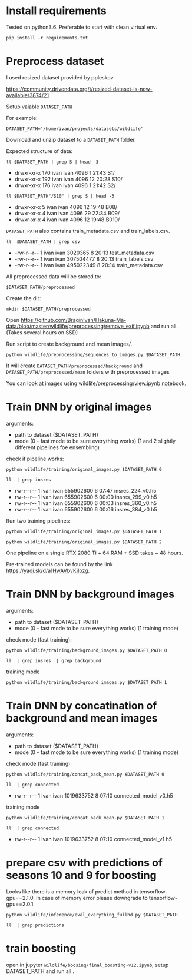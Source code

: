 # Install requirements
Tested on python3.6. Preferable to start with clean virtual env.

`pip install -r requirements.txt`

# Preprocess dataset
I used resized dataset provided by ppleskov

https://community.drivendata.org/t/resized-dataset-is-now-available/3874/21

Setup vaiable `DATASET_PATH`

For example:

`DATASET_PATH='/home/ivan/projects/datasets/wildlife'`

Download and unzip dataset to a `DATASET_PATH` folder. 

Expected structure of data:

`ll $DATASET_PATH | grep S | head -3`
- drwxr-xr-x 170 ivan ivan      4096   1 21:43 S1/
- drwxr-xr-x 192 ivan ivan      4096  12 20:28 S10/
- drwxr-xr-x 176 ivan ivan      4096   1 21:42 S2/

`ll $DATASET_PATH"/S10" | grep S | head -3`
- drwxr-xr-x   5 ivan ivan 4096  12 19:48 B08/
- drwxr-xr-x   4 ivan ivan 4096  29 22:34 B09/
- drwxr-xr-x   4 ivan ivan 4096  12 19:48 B010/

`DATASET_PATH` also contains train_metadata.csv and train_labels.csv.


`ll  $DATASET_PATH | grep csv`

- -rw-r--r--   1 ivan ivan   3020365   8 20:13 test_metadata.csv
- -rw-r--r--   1 ivan ivan 307504477   8 20:13 train_labels.csv
- -rw-r--r--   1 ivan ivan 495022349   8 20:14 train_metadata.csv

All preprocessed data will be stored to:

`$DATASET_PATH/preprocessed`

Create the dir:

`mkdir $DATASET_PATH/preprocessed`

Open https://github.com/BraginIvan/Hakuna-Ma-data/blob/master/wildlife/preprocessing/remove_exif.ipynb and run all. (Takes several hours on SSD)

Run script to create background and mean images/.

`python wildlife/preprocessing/sequences_to_images.py $DATASET_PATH`

It will create `DATASET_PATH/preprocessed/background` and `DATASET_PATH/preprocessed/mean` folders with preprocessed images

You can look at images using wildlife/preprocessing/view.ipynb notebook.


# Train DNN by original images


arguments:
- path to dataset ($DATASET_PATH)
- mode (0 - fast mode to be sure everything works) (1 and 2 slightly different pipelines foe ensembling)

check if pipeline works:
 
`python wildlife/training/original_images.py $DATASET_PATH 0` 


`ll  | grep insres`

- rw-r--r-- 1 ivan ivan 655902600   6 07:47 insres_224_v0.h5
- rw-r--r-- 1 ivan ivan 655902600   6 00:00 insres_299_v0.h5
- rw-r--r-- 1 ivan ivan 655902600   6 00:03 insres_360_v0.h5
- rw-r--r-- 1 ivan ivan 655902600   6 00:06 insres_384_v0.h5

Run two training pipelines:

`python wildlife/training/original_images.py $DATASET_PATH 1`

`python wildlife/training/original_images.py $DATASET_PATH 2`

One pipeline on a single RTX 2080 Ti + 64 RAM + SSD takes ~ 48 hours.

Pre-trained models can be found by the link https://yadi.sk/d/a1HwAVbvKiIozg. 


# Train DNN by background images

arguments:
- path to dataset ($DATASET_PATH)
- mode (0 - fast mode to be sure everything works) (1 training mode)


check mode (fast training):

`python wildlife/training/background_images.py $DATASET_PATH 0`

`ll  | grep insres  | grep background`


training mode

`python wildlife/training/background_images.py $DATASET_PATH 1`



# Train DNN by concatination of background and mean images

arguments:
- path to dataset ($DATASET_PATH)
- mode (0 - fast mode to be sure everything works) (1 training mode)


check mode (fast training):

`python wildlife/training/concat_back_mean.py $DATASET_PATH 0`

`ll  | grep connected`

- rw-r--r-- 1 ivan ivan 1019633752  8 07:10 connected_model_v0.h5



training mode

`python wildlife/training/concat_back_mean.py $DATASET_PATH 1`

`ll  | grep connected`

- rw-r--r-- 1 ivan ivan 1019633752  8 07:10 connected_model_v1.h5

# prepare csv with predictions of seasons 10 and 9 for boosting

Looks like there is a memory leak of predict method in tensorflow-gpu==2.1.0. In case of memory error please downgrade to tensorflow-gpu==2.0.1

`python wildlife/inference/eval_everything_fullhd.py $DATASET_PATH`

`ll  | grep predictions`


# train boosting

open in jupyter `wildlife/boosing/final_boosting-v12.ipynb`, setup  DATASET_PATH and run all .
